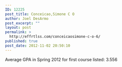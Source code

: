 ```yaml
---
ID: 12225
post_title: Conceicao,Simone C O
author: Joel DesArmo
post_excerpt: ""
layout: post
permalink: >
  http://effrtlss.com/conceicaosimone-c-o-6/
published: true
post_date: 2012-11-02 20:50:10
---
```

<p>Average GPA in Spring 2012 for first course listed: 3.556</p>